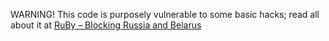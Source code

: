 WARNING! This code is purposely vulnerable to some basic hacks;
read all about it at [RuBy – Blocking Russia and Belarus](https://shutdownhook.com/2022/04/27/ruby-blocking-russia-and-belarus/)
